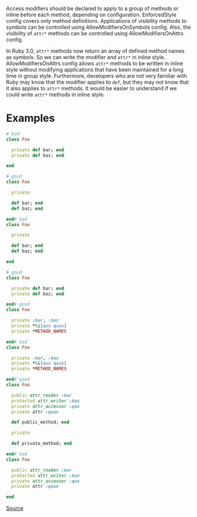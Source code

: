 
Access modifiers should be declared to apply to a group of methods
or inline before each method, depending on configuration.
EnforcedStyle config covers only method definitions.
Applications of visibility methods to symbols can be controlled
using AllowModifiersOnSymbols config.
Also, the visibility of `attr*` methods can be controlled using
AllowModifiersOnAttrs config.

In Ruby 3.0, `attr*` methods now return an array of defined method names
as symbols. So we can write the modifier and `attr*` in inline style.
AllowModifiersOnAttrs config allows `attr*` methods to be written in
inline style without modifying applications that have been maintained
for a long time in group style. Furthermore, developers who are not very
familiar with Ruby may know that the modifier applies to `def`, but they
may not know that it also applies to `attr*` methods. It would be easier
to understand if we could write `attr*` methods in inline style.

# Examples

```ruby
# bad
class Foo

  private def bar; end
  private def baz; end

end

# good
class Foo

  private

  def bar; end
  def baz; end

end# bad
class Foo

  private

  def bar; end
  def baz; end

end

# good
class Foo

  private def bar; end
  private def baz; end

end# good
class Foo

  private :bar, :baz
  private *%i[qux quux]
  private *METHOD_NAMES

end# bad
class Foo

  private :bar, :baz
  private *%i[qux quux]
  private *METHOD_NAMES

end# good
class Foo

  public attr_reader :bar
  protected attr_writer :baz
  private attr_accessor :qux
  private attr :quux

  def public_method; end

  private

  def private_method; end

end# bad
class Foo

  public attr_reader :bar
  protected attr_writer :baz
  private attr_accessor :qux
  private attr :quux

end
```

[Source](http://www.rubydoc.info/gems/rubocop/RuboCop/Cop/Style/AccessModifierDeclarations)